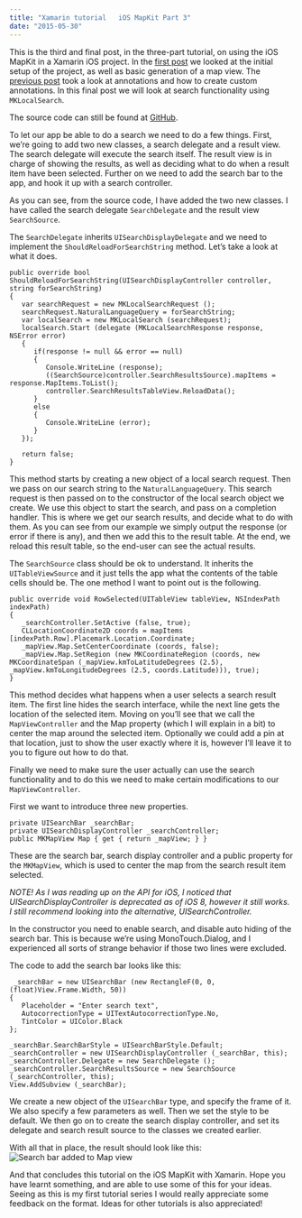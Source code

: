 ```yaml
---
title: "Xamarin tutorial   iOS MapKit Part 3"
date: "2015-05-30"
---
```


This is the third and final post, in the three-part tutorial, on using the iOS MapKit in a Xamarin iOS project. In the [first post](http://blog.leiflarsen.org/xamarin-tutorial-ios-mapkit-part-1) we looked at the initial setup of the project, as well as basic generation of a map view. The [previous post](http://blog.leiflarsen.org/xamarin-tutorial-ios-mapkit-part-2) took a look at annotations and how to create custom annotations. In this final post we will look at search functionality using `MKLocalSearch`.

The source code can still be found at [GitHub](https://github.com/leif-larsen/Xamarin-iOS-Map-Tutorial).

To let our app be able to do a search we need to do a few things. First, we’re going to add two new classes, a search delegate and a result view. The search delegate will execute the search itself. The result view is in charge of showing the results, as well as deciding what to do when a result item have been selected. Further on we need to add the search bar to the app, and hook it up with a search controller.

As you can see, from the source code, I have added the two new classes. I have called the search delegate `SearchDelegate` and the result view `SearchSource`.

The `SearchDelegate` inherits `UISearchDisplayDelegate` and we need to implement the `ShouldReloadForSearchString` method. Let’s take a look at what it does.

```language-csharp
public override bool ShouldReloadForSearchString(UISearchDisplayController controller, string forSearchString) 
{ 
   var searchRequest = new MKLocalSearchRequest (); 
   searchRequest.NaturalLanguageQuery = forSearchString; 
   var localSearch = new MKLocalSearch (searchRequest); 
   localSearch.Start (delegate (MKLocalSearchResponse response, NSError error) 
   { 
      if(response != null && error == null) 
      { 
         Console.WriteLine (response); 
         ((SearchSource)controller.SearchResultsSource).mapItems = response.MapItems.ToList();
         controller.SearchResultsTableView.ReloadData(); 
      } 
      else 
      { 
         Console.WriteLine (error); 
      } 
   }); 

   return false; 
}
```

This method starts by creating a new object of a local search request. Then we pass on our search string to the `NaturalLanguageQuery`. This search request is then passed on to the constructor of the local search object we create. We use this object to start the search, and pass on a completion handler. This is where we get our search results, and decide what to do with them. As you can see from our example we simply output the response (or error if there is any), and then we add this to the result table. At the end, we reload this result table, so the end-user can see the actual results.

The `SearchSource` class should be ok to understand. It inherits the `UITableViewSource` and it just tells the app what the contents of the table cells should be. The one method I want to point out is the following.

```language-csharp
public override void RowSelected(UITableView tableView, NSIndexPath indexPath) 
{ 
   _searchController.SetActive (false, true); 
   CLLocationCoordinate2D coords = mapItems [indexPath.Row].Placemark.Location.Coordinate; 
   _mapView.Map.SetCenterCoordinate (coords, false); 
   _mapView.Map.SetRegion (new MKCoordinateRegion (coords, new MKCoordinateSpan (_mapView.kmToLatitudeDegrees (2.5), _mapView.kmToLongitudeDegrees (2.5, coords.Latitude))), true); 
}
```

This method decides what happens when a user selects a search result item. The first line hides the search interface, while the next line gets the location of the selected item. Moving on you’ll see that we call the `MapViewController` and the Map property (which I will explain in a bit) to center the map around the selected item. Optionally we could add a pin at that location, just to show the user exactly where it is, however I’ll leave it to you to figure out how to do that.

Finally we need to make sure the user actually can use the search functionality and to do this we need to make certain modifications to our `MapViewController`.

First we want to introduce three new properties.

```language-csharp
private UISearchBar _searchBar; 
private UISearchDisplayController _searchController; 
public MKMapView Map { get { return _mapView; } }
```

These are the search bar, search display controller and a public property for the `MKMapView`, which is used to center the map from the search result item selected.

_NOTE! As I was reading up on the API for iOS, I noticed that UISearchDisplayController is deprecated as of iOS 8, however it still works. I still recommend looking into the alternative, UISearchController._

In the constructor you need to enable search, and disable auto hiding of the search bar. This is because we’re using MonoTouch.Dialog, and I experienced all sorts of strange behavior if those two lines were excluded.

The code to add the search bar looks like this:

```language-csharp
 _searchBar = new UISearchBar (new RectangleF(0, 0, (float)View.Frame.Width, 50)) 
{ 
   Placeholder = "Enter search text", 
   AutocorrectionType = UITextAutocorrectionType.No, 
   TintColor = UIColor.Black 
}; 

_searchBar.SearchBarStyle = UISearchBarStyle.Default; 
_searchController = new UISearchDisplayController (_searchBar, this); 
_searchController.Delegate = new SearchDelegate (); 
_searchController.SearchResultsSource = new SearchSource (_searchController, this); 
View.AddSubview (_searchBar);
```

We create a new object of the `UISearchBar` type, and specify the frame of it. We also specify a few parameters as well. Then we set the style to be default. We then go on to create the search display controller, and set its delegate and search result source to the classes we created earlier.

With all that in place, the result should look like this:  
![Search bar added to Map view](/images/iOS-Simulator-Screen-Shot-30.-mai-2015-11.33.14.png)

And that concludes this tutorial on the iOS MapKit with Xamarin. Hope you have learnt something, and are able to use some of this for your ideas. Seeing as this is my first tutorial series I would really appreciate some feedback on the format. Ideas for other tutorials is also appreciated!
